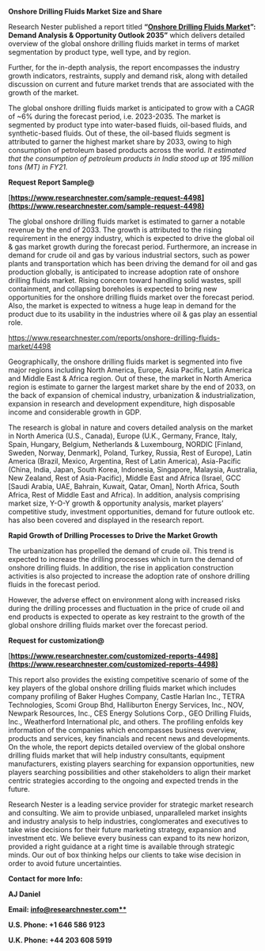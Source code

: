 ﻿**Onshore Drilling Fluids Market Size and Share**

Research Nester published a report titled **“[Onshore Drilling Fluids Market](https://www.researchnester.com/reports/onshore-drilling-fluids-market/4498)”: Demand Analysis & Opportunity Outlook 2035”** which delivers detailed overview of the global onshore drilling fluids market in terms of market segmentation by product type, well type, and by region.

Further, for the in-depth analysis, the report encompasses the industry growth indicators, restraints, supply and demand risk, along with detailed discussion on current and future market trends that are associated with the growth of the market.

The global onshore drilling fluids market is anticipated to grow with a CAGR of ~6% during the forecast period, i.e. 2023-2035. The market is segmented by product type into water-based fluids, oil-based fluids, and synthetic-based fluids. Out of these, the oil-based fluids segment is attributed to garner the highest market share by 2033, owing to high consumption of petroleum based products across the world. *It estimated that the consumption of petroleum products in India stood up at 195 million tons (MT) in FY21.*

**Request Report Sample@**

[**https://www.researchnester.com/sample-request-4498](https://www.researchnester.com/sample-request-4498)** 

The global onshore drilling fluids market is estimated to garner a notable revenue by the end of 2033. The growth is attributed to the rising requirement in the energy industry, which is expected to drive the global oil & gas market growth during the forecast period. Furthermore, an increase in demand for crude oil and gas by various industrial sectors, such as power plants and transportation which has been driving the demand for oil and gas production globally, is anticipated to increase adoption rate of onshore drilling fluids market. Rising concern toward handling solid wastes, spill containment, and collapsing boreholes is expected to bring new opportunities for the onshore drilling fluids market over the forecast period. Also, the market is expected to witness a huge leap in demand for the product due to its usability in the industries where oil & gas play an essential role.

https://www.researchnester.com/reports/onshore-drilling-fluids-market/4498

Geographically, the onshore drilling fluids market is segmented into five major regions including North America, Europe, Asia Pacific, Latin America and Middle East & Africa region. Out of these, the market in North America region is estimate to garner the largest market share by the end of 2033, on the back of expansion of chemical industry, urbanization & industrialization, expansion in research and development expenditure, high disposable income and considerable growth in GDP. 

The research is global in nature and covers detailed analysis on the market in North America (U.S., Canada), Europe (U.K., Germany, France, Italy, Spain, Hungary, Belgium, Netherlands & Luxembourg, NORDIC [Finland, Sweden, Norway, Denmark], Poland, Turkey, Russia, Rest of Europe), Latin America (Brazil, Mexico, Argentina, Rest of Latin America), Asia-Pacific (China, India, Japan, South Korea, Indonesia, Singapore, Malaysia, Australia, New Zealand, Rest of Asia-Pacific), Middle East and Africa (Israel, GCC [Saudi Arabia, UAE, Bahrain, Kuwait, Qatar, Oman], North Africa, South Africa, Rest of Middle East and Africa). In addition, analysis comprising market size, Y-O-Y growth & opportunity analysis, market players’ competitive study, investment opportunities, demand for future outlook etc. has also been covered and displayed in the research report.

**Rapid Growth of Drilling Processes to Drive the Market Growth**

The urbanization has propelled the demand of crude oil. This trend is expected to increase the drilling processes which in turn the demand of onshore drilling fluids. In addition, the rise in application construction activities is also projected to increase the adoption rate of onshore drilling fluids in the forecast period. 

However, the adverse effect on environment along with increased risks during the drilling processes and fluctuation in the price of crude oil and end products is expected to operate as key restraint to the growth of the global onshore drilling fluids market over the forecast period.

**Request for customization@**

[**https://www.researchnester.com/customized-reports-4498](https://www.researchnester.com/customized-reports-4498)** 

This report also provides the existing competitive scenario of some of the key players of the global onshore drilling fluids market which includes company profiling of Baker Hughes Company, Castle Harlan Inc., TETRA Technologies, Scomi Group Bhd, Halliburton Energy Services, Inc., NOV, Newpark Resources, Inc., CES Energy Solutions Corp., GEO Drilling Fluids, Inc., Weatherford International plc, and others. The profiling enfolds key information of the companies which encompasses business overview, products and services, key financials and recent news and developments. On the whole, the report depicts detailed overview of the global onshore drilling fluids market that will help industry consultants, equipment manufacturers, existing players searching for expansion opportunities, new players searching possibilities and other stakeholders to align their market centric strategies according to the ongoing and expected trends in the future.      

Research Nester is a leading service provider for strategic market research and consulting. We aim to provide unbiased, unparalleled market insights and industry analysis to help industries, conglomerates and executives to take wise decisions for their future marketing strategy, expansion and investment etc. We believe every business can expand to its new horizon, provided a right guidance at a right time is available through strategic minds. Our out of box thinking helps our clients to take wise decision in order to avoid future uncertainties.

**Contact for more Info:**

**AJ Daniel**

**Email: [info@researchnester.com**](mailto:info@researchnester.com)**

**U.S. Phone: +1 646 586 9123** 

**U.K. Phone: +44 203 608 5919**



